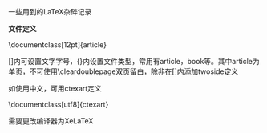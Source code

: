 一些用到的LaTeX杂碎记录


**文件定义**

\documentclass[12pt]{article}

[]内可设置文字字号，{}内设置文件类型，常用有article，book等。其中article为单页，不可使用\cleardoublepage双页留白，除非在[]内添加twoside定义


如使用中文，可用ctexart定义

\documentclass[utf8]{ctexart}

需要更改编译器为XeLaTeX
